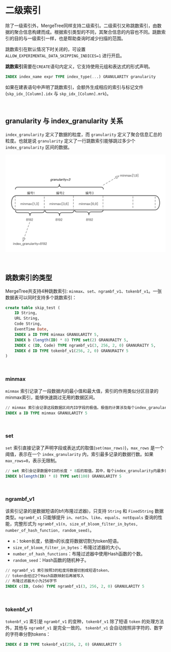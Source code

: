 # 二级索引

除了一级索引外，MergeTree同样支持二级索引。二级索引又称跳数索引，由数据的聚合信息构建而成。根据索引类型的不同，其聚合信息的内容也不同。跳数索引的目的与一级索引一样，也是帮助查询时减少扫描的范围。

跳数索引在默认情况下时关闭的，可设置 `ALLOW_EXPERIMENTAL_DATA_SKIPPING_INDICES=1` 进行开启。

**跳数索引**需要在`CREATE`语句内定义，它支持使用元组和表达式的形式声明。

```SQL
INDEX index_name expr TYPE index_type(...) GRANULARITY granularity
```

如果在建表语句中声明了跳数索引，会额外生成相应的索引与标记文件(`skp_idx_[Column].idx` 与 `skp_idx_[Column].mrk`)。

&nbsp;

## granularity 与 index_granularity 关系

`index_granularity` 定义了数据的粒度，而 `granularity` 定义了聚合信息汇总的粒度。也就是说 `granularity` 定义了一行跳数索引能够跳过多少个 `index_granularity` 区间的数据。

![granuraity](./granularity.png)

&nbsp;

## 跳数索引的类型

MergeTree共支持4种跳数索引: `minmax`、`set`、`ngrambf_v1`、`tokenbf_v1`。一张数据表可以同时支持多个跳数索引：

```SQL
create table skip_test (
    ID String,
    URL String,
    Code String,
    EventTime Date,
    INDEX a ID TYPE minmax GRANULARITY 5,
    INDEX b (length(ID) * 8) TYPE set(2) GRANURAITY 5,
    INDEX c (ID, Code) TYPE ngrambf_v1(3, 256, 2, 0) GRANURAITY 5,
    INDEX d ID TYPE tokenbf_v1(256, 2, 0) GRANURAITY 5
)
```

&nbsp;

### minmax

`minmax` 索引记录了一段数据内的最小值和最大值，索引的作用类似分区目录的minmax索引，能够快速跳过无用的数据区间。

```SQL
// minmax 索引会记录这段数据区间内ID字段的极值。极值的计算涉及每个index_granularity区间中的数据。
INDEX a ID TYPE minmax GRANULARITY 5
```

&nbsp;

### set

`set` 索引直接记录了声明字段或表达式的取值(`set(max_rows)`)，`max_rows` 是一个阈值，表示在一个 `index_granularity` 内，索引最多记录的数据行数。如果 `max_rows=0`，表示无限制。

```SQL
// set 索引会记录数据中ID的长度 * 8后的取值。其中，每个index_granularity内最多记录100条
INDEX b(length(ID) * 8) TYPE set(100) GRANULARITY 5
```

&nbsp;

### ngrambf_v1

该索引记录的是数据短语的bf(布隆过滤器)，只支持 `String` 和 `FixedString` 数据类型。`ngrambf_v1` 只能够提升 `in`、`notIn`、`like`、`equals`、`notEquals` 查询的性能，完整形式为 `ngrambf_v1(n, size_of_bloom_filter_in_bytes, number_of_hash_function, random_seed)`。

* `n`：token长度，依据n的长度将数据切割为token短语。
* `size_of_bloom_filter_in_bytes`：布隆过滤器的大小。
* `number_of_hash_functions`：布隆过滤器中使用Hash函数的个数。
* `random_seed`：Hash函数的随机种子。

```SQL
// ngrambf_v1 索引按照3的粒度将数据切割成短语token，
// token会经过2个Hash函数映射后再被写入
// 布隆过滤器大小为256字节
INDEX c(ID, Code) TYPE ngrambf_v1(3, 256, 2, 0) GRANULARITY 5
```

&nbsp;

### tokenbf_v1

`tokenbf_v1` 索引是 `ngrambf_v1` 的变种，`tokenbf_v1` 除了短语 `token` 的处理方法外，其他与 `ngrambf_v1` 是完全一致的。 `tokenbf_v1` 会自动按照非字符的、数字的字符串分割tokens：

```SQL
INDEX d ID TYPE tokenbf_v1(256, 2, 0) GRANULARITY 5
```
